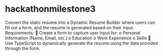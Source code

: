 # hackathonmilestone3

Convert the static resume into a Dynamic Resume Builder where users can fill out a form, and the resume is generated based on their input.
Requirements:
 Create a form to capture user input for:
o Personal Information (Name, Email, etc.)
o Education
o Work Experience
o Skills
 Use TypeScript to dynamically generate the resume using the data provided through the form.

